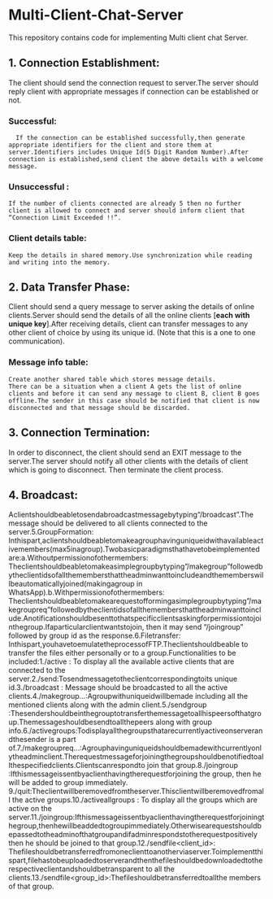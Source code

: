 # Multi-Client-Chat-Server
This repository contains code for implementing Multi client chat Server.

## 1. Connection Establishment:
  The client should send the connection request to server.The server should reply client with appropriate messages if connection    can be established or not.
  ### Successful:
      If the connection can be established successfully,then generate appropriate identifiers for the client and store them at server.Identifiers includes Unique Id(5 Digit Random Number).After connection is established,send client the above details with a welcome message.
  ### Unsuccessful :
    If the number of clients connected are already 5 then no further client is allowed to connect and server should inform client that “Connection Limit Exceeded !!”.
   ### Client details table:
    Keep the details in shared memory.Use synchronization while reading and writing into the memory.
   
## 2. Data Transfer Phase:
  Client should send a query message to server asking the details of online clients.Server should send the details of all the online clients [**each with unique key**].After receiving details, client can transfer messages  to any other client of choice by using its unique id. (Note that this is a one to one communication).
  ### Message info table:
    Create another shared table which stores message details.
    There can be a situation when a client A gets the list of online clients and before it can send any message to client B, client B goes offline.The sender in this case should be notified that client is now disconnected and that message should be discarded.
  
## 3. Connection Termination: 
  In order to disconnect, the client should send  an EXIT message to the server.The server should notify all other clients with the details of client which is going to disconnect. Then terminate the client process.
## 4. Broadcast:
  Aclientshouldbeabletosendabroadcastmessagebytyping“/broadcast”.The message should be delivered to all clients connected to the server.5.GroupFormation:​Inthispart,aclientshouldbeabletomakeagrouphavinguniqueidwithavailableactivemembers(max​5inagroup).Twobasicparadigmsthathavetobeimplemented are:a.Withoutpermissionofothermembers:​Theclientshouldbeabletomakeasimplegroupbytyping”/makegroup”followedbytheclientidsofallthemembersthattheadminwanttoincludeandthememberswillbeautomaticallyjoined(makingagroup in WhatsApp).b.Withpermissionofothermembers:​Theclientshouldbeabletomakearequestofformingasimplegroupbytyping”/makegroupreq”followedbytheclientidsofallthemembersthattheadminwanttoinclude.Anotificationshouldbesenttothatspecificclientsaskingforpermissiontojointhegroup.Ifaparticularclientwantstojoin, then it may send “/joingroup” followed by group id as the response.6.Filetransfer:​Inthispart,youhavetoemulatetheprocessofFTP.Theclientshouldbeable to transfer the files either personally or to a group.Functionalities to be included:1./active​ : To display all the available active clients that are connected to the server.2./send<destclientid><Message>:Tosendmessagetotheclientcorrespondingtoits unique id.3./broadcast <Message> ​: Message should be broadcasted to all the active clients.4./makegroup<clientid1><clientid2>...<clientidn>:Agroupwithuniqueidwillbemade including all the mentioned clients along with the admin client.5./sendgroup<groupid><Message>​:Thesendershouldbeinthegrouptotransferthemessagetoallhispeersofthatgroup.Themessageshouldbesendtoallthepeers along with group info.6./activegroups:Todisplayallthegroupsthatarecurrentlyactiveonserverandthesender is a part of.7./makegroupreq<clientid1><clientid2>...<clientidn>:Agrouphavinguniqueidshouldbemadewithcurrentlyonlytheadminclient.Therequestmessageforjoiningthegroupshouldbenotifiedtoallthespecifiedclients.Clientscanrespondto join that group.8./joingroup<groupid>​:Ifthismessageissentbyaclienthavingtherequestforjoining the group, then he will be added to group immediately.
9./quit:Theclientwillberemovedfromtheserver.Thisclientwillberemovedfromall the active groups.10./activeallgroups​ : To display all the groups which are active on the server.11./joingroup<groupid>:Ifthismessageissentbyaclienthavingtherequestforjoiningthegroup,thenhewillbeaddedtogroupimmediately.Otherwisearequestshouldbepassedtotheadminofthatgroupandifadminrespondstotherequestpositively then he should be joined to that group.12./sendfile<client_id><Localpathofthefile>:​Thefileshouldbetransferredfromoneclienttoanotherviaserver.Toimplementthispart,filehastobeuploadedtoserverandthenthefileshouldbedownloadedtotherespectiveclientandshouldbetransparent to all the clients.13./sendfile<group_id><Localpathofthefile>:​Thefileshouldbetransferredtoallthe members of that group.
